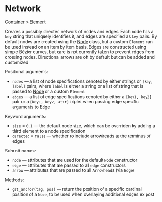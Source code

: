 # Network

<span class="inherit">[Container](#Container) > [Element](#Element)</span>

Creates a possibly directed network of nodes and edges. Each node has a `key` string that uniquely identifies it, and edges are specified as `key` pairs. By default nodes are created using the [Node](#Node) class, but a custom `Element` can be used instead on an item by item basis. Edges are constructed using simple Bézier curves, but care is not currently taken to prevent edges from crossing nodes. Directional arrows are off by default but can be added and customized.

Positional arguments:
- `nodes` — a list of node specifications denoted by either strings or `[key, label]` pairs, where `label` is either a string or a list of string that is passed to [Node](#Node) or a custom `Element`
- `edges` — a list of edge specifications denoted by either a `[key1, key2]` pair or a `[key1, key2, attr]` triplet when passing edge specific arguments to [Edge](#Edge)

Keyword arguments:
- `size` = `0.1` — the default node size, which can be overriden by adding a third element to a node specification
- `directed` = `false` — whether to include arrowheads at the terminus of edges

Subunit names:
- `node` — attributes that are used for the default `Node` constructor
- `edge` — attributes that are passed to all `edge` constructors
- `arrow` — attributes that are passed to all `Arrowhead`s (via `Edge`)

Methods:
- `get_anchor(tag, pos)` — return the position of a specific cardinal position of a `Node`, to be used when overlaying additional edges ex post
